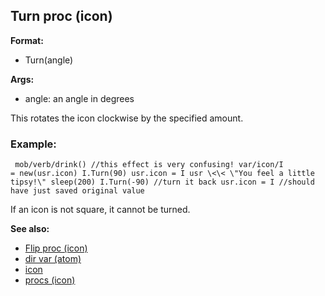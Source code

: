 ## Turn proc (icon)

**Format:**
+   Turn(angle)
<!-- -->
**Args:**
+   angle: an angle in degrees


This rotates the icon clockwise by the specified amount.
### Example:

```
 mob/verb/drink() //this effect is very confusing! var/icon/I
= new(usr.icon) I.Turn(90) usr.icon = I usr \<\< \"You feel a little
tipsy!\" sleep(200) I.Turn(-90) //turn it back usr.icon = I //should
have just saved original value 
```
 

If an icon is not
square, it cannot be turned.

**See also:**
+   [Flip proc (icon)](/ref/icon/proc/Flip.md) 
+   [dir var (atom)](/ref/atom/var/dir.md) 
+   [icon](/ref/icon.md) 
+   [procs (icon)](/ref/icon/proc.md) <!-- -->